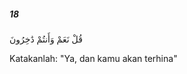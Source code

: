 ##### 18

<span class="ayah">قُلْ نَعَمْ وَأَنتُمْ دَٰخِرُونَ</span>

<span class="ayah_translation">Katakanlah: "Ya, dan kamu akan terhina"</span>
